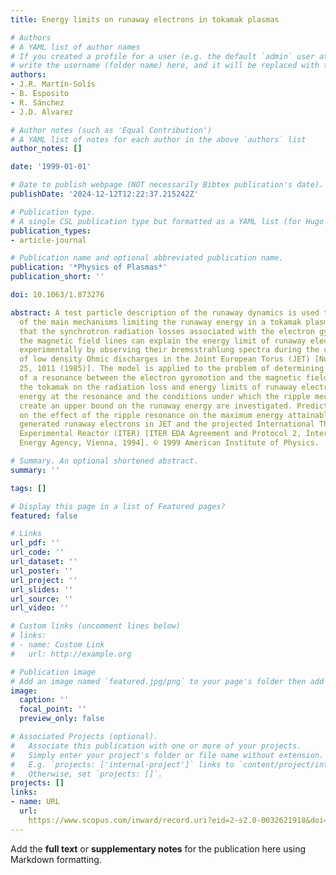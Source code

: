 ```yaml
---
title: Energy limits on runaway electrons in tokamak plasmas

# Authors
# A YAML list of author names
# If you created a profile for a user (e.g. the default `admin` user at `content/authors/admin/`), 
# write the username (folder name) here, and it will be replaced with their full name and linked to their profile.
authors:
- J.R. Martín-Solís
- B. Esposito
- R. Sánchez
- J.D. Alvarez

# Author notes (such as 'Equal Contribution')
# A YAML list of notes for each author in the above `authors` list
author_notes: []

date: '1999-01-01'

# Date to publish webpage (NOT necessarily Bibtex publication's date).
publishDate: '2024-12-12T12:22:37.215242Z'

# Publication type.
# A single CSL publication type but formatted as a YAML list (for Hugo requirements).
publication_types:
- article-journal

# Publication name and optional abbreviated publication name.
publication: '*Physics of Plasmas*'
publication_short: ''

doi: 10.1063/1.873276

abstract: A test particle description of the runaway dynamics is used to analyze some
  of the main mechanisms limiting the runaway energy in a tokamak plasma. It is found
  that the synchrotron radiation losses associated with the electron gyromotion around
  the magnetic field lines can explain the energy limit of runaway electrons found
  experimentally by observing their bremsstrahlung spectra during the current ramp-up
  of low density Ohmic discharges in the Joint European Torus (JET) [Nucl. Fusion
  25, 1011 (1985)]. The model is applied to the problem of determining the influence
  of a resonance between the electron gyromotion and the magnetic field ripple of
  the tokamak on the radiation loss and energy limits of runaway electrons. The equilibrium
  energy at the resonance and the conditions under which the ripple mechanism can
  create an upper bound on the runaway energy are investigated. Predictions are discussed
  on the effect of the ripple resonance on the maximum energy attainable by disruption
  generated runaway electrons in JET and the projected International Thermonuclear
  Experimental Reactor (ITER) [ITER EDA Agreement and Protocol 2, International Atomic
  Energy Agency, Vienna, 1994]. © 1999 American Institute of Physics.

# Summary. An optional shortened abstract.
summary: ''

tags: []

# Display this page in a list of Featured pages?
featured: false

# Links
url_pdf: ''
url_code: ''
url_dataset: ''
url_poster: ''
url_project: ''
url_slides: ''
url_source: ''
url_video: ''

# Custom links (uncomment lines below)
# links:
# - name: Custom Link
#   url: http://example.org

# Publication image
# Add an image named `featured.jpg/png` to your page's folder then add a caption below.
image:
  caption: ''
  focal_point: ''
  preview_only: false

# Associated Projects (optional).
#   Associate this publication with one or more of your projects.
#   Simply enter your project's folder or file name without extension.
#   E.g. `projects: ['internal-project']` links to `content/project/internal-project/index.md`.
#   Otherwise, set `projects: []`.
projects: []
links:
- name: URL
  url: 
    https://www.scopus.com/inward/record.uri?eid=2-s2.0-0032621918&doi=10.1063%2f1.873276&partnerID=40&md5=90810ea40cbf5b664918c9f3e35926c3
---
```


Add the **full text** or **supplementary notes** for the publication here using Markdown formatting.
